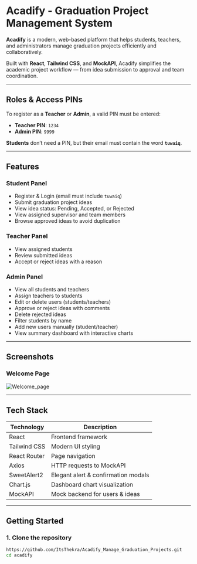 #  Acadify - Graduation Project Management System

**Acadify** is a modern, web-based platform that helps students, teachers, and administrators manage graduation projects efficiently and collaboratively.

Built with **React**, **Tailwind CSS**, and **MockAPI**, Acadify simplifies the academic project workflow — from idea submission to approval and team coordination.

---

##  Roles & Access PINs

To register as a **Teacher** or **Admin**, a valid PIN must be entered:

- **Teacher PIN**: `1234`
- **Admin PIN**: `9999`

 **Students** don’t need a PIN, but their email must contain the word **`tuwaiq`**.

---

##  Features

###  Student Panel
- Register & Login (email must include `tuwaiq`)
- Submit graduation project ideas
- View idea status: Pending, Accepted, or Rejected
- View assigned supervisor and team members
- Browse approved ideas to avoid duplication

###  Teacher Panel
- View assigned students
- Review submitted ideas
- Accept or reject ideas with a reason

###  Admin Panel
- View all students and teachers
- Assign teachers to students
- Edit or delete users (students/teachers)
- Approve or reject ideas with comments
- Delete rejected ideas
- Filter students by name
- Add new users manually (student/teacher)
- View summary dashboard with interactive charts

---

## Screenshots

### Welcome Page  
![Welcome_page](https://github.com/user-attachments/assets/7ad471d6-2191-447a-a8fb-b431305a0cf4)

---

##  Tech Stack

| Technology    | Description                       |
|---------------|-----------------------------------|
| React         | Frontend framework                |
| Tailwind CSS  | Modern UI styling                 |
| React Router  | Page navigation                   |
| Axios         | HTTP requests to MockAPI          |
| SweetAlert2   | Elegant alert & confirmation modals |
| Chart.js      | Dashboard chart visualization     |
| MockAPI       | Mock backend for users & ideas    |

---

##  Getting Started

### 1. Clone the repository

```bash
https://github.com/ItsThekra/Acadify_Manage_Graduation_Projects.git
cd acadify

